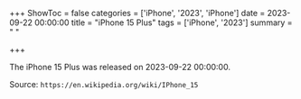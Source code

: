 +++
ShowToc = false
categories = ['iPhone', '2023', 'iPhone']
date = 2023-09-22 00:00:00
title = "iPhone 15 Plus"
tags = ['iPhone', '2023']
summary = " "

+++

The iPhone 15 Plus was released on 2023-09-22 00:00:00.

Source: `https://en.wikipedia.org/wiki/IPhone_15`


